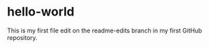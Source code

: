 # hello-world

This is my first file edit on the readme-edits branch in my first GitHub repository.
